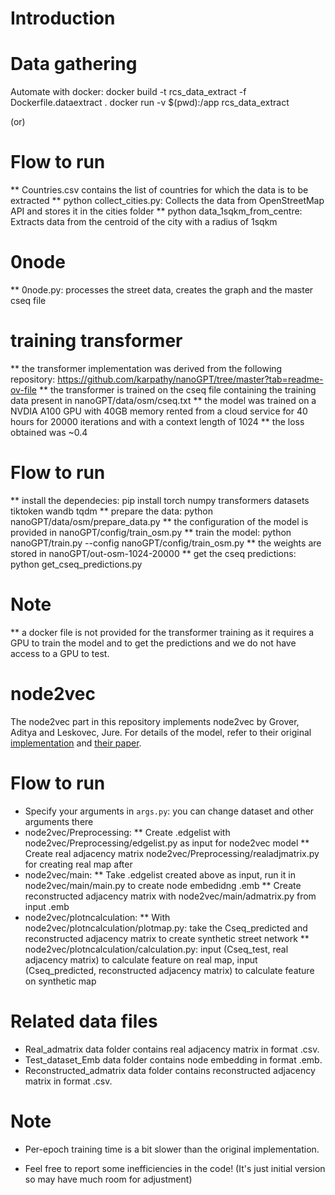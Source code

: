 
# Introduction



# Data gathering

Automate with docker:
docker build -t rcs_data_extract -f Dockerfile.dataextract .
docker run -v $(pwd):/app rcs_data_extract

(or)

# Flow to run
** Countries.csv contains the list of countries for which the data is to be extracted
** python collect_cities.py: Collects the data from OpenStreetMap API and stores it in the cities folder
** python data_1sqkm_from_centre: Extracts data from the centroid of the city with a radius of 1sqkm

# 0node 
** 0node.py: processes the street data, creates the graph and the master cseq file



# training transformer

** the transformer implementation was derived from the following repository: https://github.com/karpathy/nanoGPT/tree/master?tab=readme-ov-file 
** the transformer is trained on the cseq file containing the training data present in nanoGPT/data/osm/cseq.txt
** the model was trained on a NVDIA A100 GPU with 40GB memory rented from a cloud service for 40 hours for 20000 iterations and with a context length of 1024
** the loss obtained was ~0.4

# Flow to run
** install the dependecies: pip install torch numpy transformers datasets tiktoken wandb tqdm
** prepare the data: python nanoGPT/data/osm/prepare_data.py
** the configuration of the model is provided in nanoGPT/config/train_osm.py
** train the model: python nanoGPT/train.py --config nanoGPT/config/train_osm.py
** the weights are stored in nanoGPT/out-osm-1024-20000
** get the cseq predictions: python get_cseq_predictions.py

# Note
** a docker file is not provided for the transformer training as it requires a GPU to train the model and to get the predictions and we do not have access to a GPU to test.

# node2vec

The node2vec part in this repository implements node2vec by Grover, Aditya and Leskovec, Jure. For details of the model, refer to their original [implementation](https://github.com/aditya-grover/node2vec/tree/master) and [their paper](https://arxiv.org/pdf/1607.00653).


# Flow to run

* Specify your arguments in `args.py`: you can change dataset and other arguments there
* node2vec/Preprocessing:
** Create .edgelist with node2vec/Preprocessing/edgelist.py as input for node2vec model
** Create real adjacency matrix node2vec/Preprocessing/realadjmatrix.py for creating real map after
* node2vec/main:
** Take .edgelist created above as input, run it in node2vec/main/main.py to create node embedidng .emb
** Create reconstructed adjacency matrix with node2vec/main/admatrix.py from input .emb 
* node2vec/plotncalculation:
** With node2vec/plotncalculation/plotmap.py: take the Cseq_predicted and reconstructed adjacency matrix to create synthetic street network
** node2vec/plotncalculation/calculation.py: input (Cseq_test, real adjacency matrix) to calculate feature on real map, input (Cseq_predicted, reconstructed adjacency matrix) to calculate feature on synthetic map

# Related data files
* Real_admatrix data folder contains real adjacency matrix in format .csv.
* Test_dataset_Emb data folder contains node embedding in format .emb.
* Reconstructed_admatrix data folder contains reconstructed adjacency matrix in format .csv.

# Note
* Per-epoch training time is a bit slower than the original implementation.


* Feel free to report some inefficiencies in the code! (It's just initial version so may have much room for adjustment)
